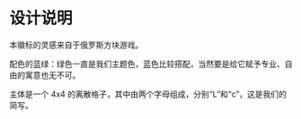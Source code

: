 设计说明
======

本徽标的灵感来自于俄罗斯方块游戏。

配色的蓝绿：绿色一直是我们主题色，蓝色比较搭配，当然要是给它赋予专业、自由的寓意也无不可。

主体是一个 4x4 的离散格子，其中由两个字母组成，分别“L”和“c”，这是我们的简写。
